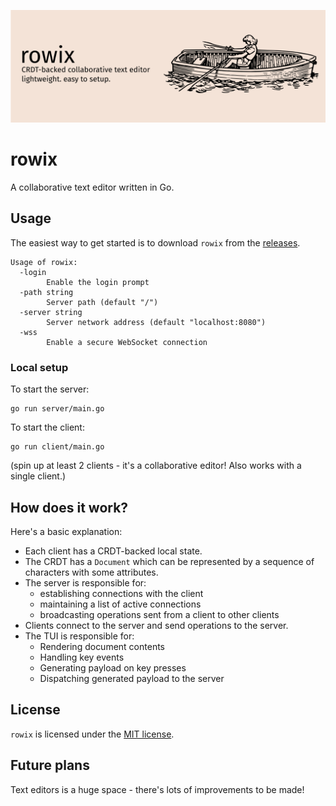 ![rowix banner](.github/assets/rowix.png)

# rowix

A collaborative text editor written in Go.

## Usage

The easiest way to get started is to download `rowix` from the [releases](https://github.com/burntcarrot/rowix/releases).

```
Usage of rowix:
  -login
        Enable the login prompt
  -path string
        Server path (default "/")
  -server string
        Server network address (default "localhost:8080")
  -wss
        Enable a secure WebSocket connection
```

### Local setup

To start the server:

```
go run server/main.go
```

To start the client:

```
go run client/main.go
```

(spin up at least 2 clients - it's a collaborative editor! Also works with a single client.)

## How does it work?

Here's a basic explanation:

- Each client has a CRDT-backed local state.
- The CRDT has a `Document` which can be represented by a sequence of characters with some attributes.
- The server is responsible for:
  - establishing connections with the client
  - maintaining a list of active connections
  - broadcasting operations sent from a client to other clients
- Clients connect to the server and send operations to the server.
- The TUI is responsible for:
  - Rendering document contents
  - Handling key events
  - Generating payload on key presses
  - Dispatching generated payload to the server

## License

`rowix` is licensed under the [MIT license](LICENSE).

## Future plans

Text editors is a huge space - there's lots of improvements to be made!
